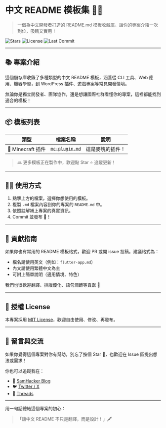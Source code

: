 # 中文 README 模板集 📄✨

> 一個為中文開發者打造的 README.md 模板收藏庫，讓你的專案介紹一次到位，吸睛又實用！

![Stars](https://img.shields.io/github/stars/510208/readme-templates?style=social)
![License](https://img.shields.io/github/license/510208/readme-templates)
![Last Commit](https://img.shields.io/github/last-commit/510208/readme-templates)

---

## 📚 專案介紹

這個儲存庫收錄了多種類型的中文 README 模板，涵蓋從 CLI 工具、Web 應用、機器學習，到 WordPress 插件、遊戲專案等常見開發情境。

無論你是獨立開發者、團隊協作，還是想讓國際社群看懂你的專案，這裡都能找到適合的模板！

---

## 📦 模板列表

| 類型 | 檔案名稱 | 說明 |
|------|----------|------|
| 🧩 Minecraft 插件 | [`mc-plugin.md`](/templates/mc-plugin.md) | 這是麥塊的插件！ |

> 🔜 更多模板正在製作中，歡迎點 Star ⭐ 追蹤更新！

---

## 🧑‍💻 使用方式

1. 點擊上方的檔案，選擇你想使用的模板。
2. 複製 `.md` 檔案內容到你的專案的 `README.md` 中。
3. 依照註解補上專案的真實資訊。
4. Commit 並發布 🚀！

---

## 🤝 貢獻指南

如果你也有常用的 README 模板格式，歡迎 PR 或開 issue 投稿。建議格式為：

- 檔名請使用英文（例如：`flutter-app.md`）
- 內文請使用繁體中文為主
- 可附上簡單說明（適用情境、特色）

我們也很歡迎翻譯、排版優化、語句潤飾等貢獻 🙌

---

## 📜 授權 License

本專案採用 [MIT License](./LICENSE)，歡迎自由使用、修改、再發布。

---

## 🐾 留言與交流

如果你覺得這個專案對你有幫助，別忘了按個 Star 🌟，也歡迎在 Issue 區提出想法或需求！

你也可以追蹤我在：

- 🔗 [SamHacker Blog](https://samhacker.xyz/)
- 🐦 [Twitter / X](#)
- 🧵 [Threads](#)

---

用一句話總結這個專案的初心：

> 「讓中文 README 不只是翻譯，而是設計！」🖋️
